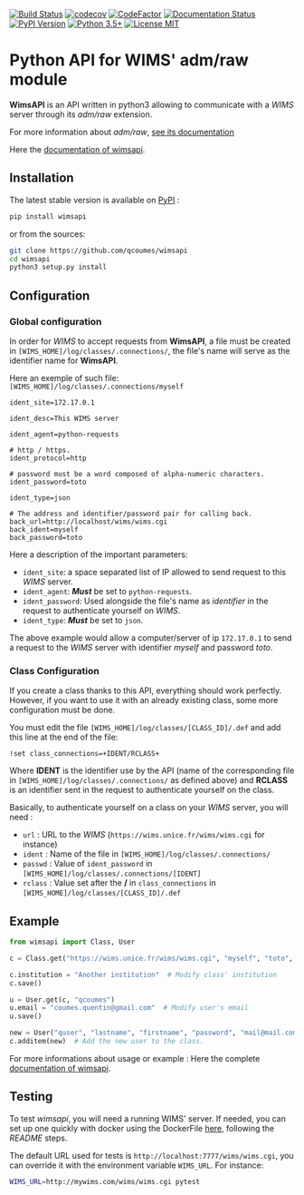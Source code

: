 [![Build Status](https://travis-ci.org/qcoumes/wimsapi.svg?branch=master)](https://travis-ci.org/qcoumes/wimsapi)
[![codecov](https://codecov.io/gh/qcoumes/wimsapi/branch/master/graph/badge.svg)](https://codecov.io/gh/qcoumes/wimsapi)
[![CodeFactor](https://www.codefactor.io/repository/github/qcoumes/wimsapi/badge)](https://www.codefactor.io/repository/github/qcoumes/wimsapi)
[![Documentation Status](https://readthedocs.org/projects/wimsapi/badge/?version=master)](https://wimsapi.readthedocs.io/?badge=master)
[![PyPI Version](https://badge.fury.io/py/wimsapi.svg)](https://badge.fury.io/py/wimsapi)
[![Python 3.5+](https://img.shields.io/badge/python-3.5+-brightgreen.svg)](#)
[![License MIT](https://img.shields.io/badge/license-MIT-brightgreen.svg)](https://github.com/qcoumes/wimsapi/blob/master/LICENSE)


# Python API for WIMS' adm/raw module

**WimsAPI** is an API written in python3 allowing to communicate with a *WIMS*
server through its *adm/raw* extension.

For more information about *adm/raw*,
[see its documentation](https://wims.auto.u-psud.fr/wims/wims.cgi?module=adm/raw&job=help)

Here the [documentation of wimsapi](https://wimsapi.readthedocs.io/en/latest/).

## Installation

The latest stable version is available on [PyPI](https://pypi.org/project/wimsapi/) :

```bash
pip install wimsapi
```

or from the sources:

```bash
git clone https://github.com/qcoumes/wimsapi
cd wimsapi
python3 setup.py install
```
 

## Configuration

### Global configuration

In order for *WIMS* to accept requests from **WimsAPI**,
a file must be created in `[WIMS_HOME]/log/classes/.connections/`,
the file's name will serve as the identifier name for **WimsAPI**.

Here an exemple of such file:
`[WIMS_HOME]/log/classes/.connections/myself`
```
ident_site=172.17.0.1

ident_desc=This WIMS server

ident_agent=python-requests

# http / https.
ident_protocol=http

# password must be a word composed of alpha-numeric characters.
ident_password=toto

ident_type=json

# The address and identifier/password pair for calling back.
back_url=http://localhost/wims/wims.cgi
back_ident=myself
back_password=toto
```
 
Here a description of the important parameters:

* `ident_site`: a space separated list of IP allowed to send request to this
                *WIMS* server.
* `ident_agent`: ***Must*** be set to `python-requests`.
* `ident_password`: Used alongside the file's name as *identifier* in the request
                    to authenticate yourself on *WIMS*.
* `ident_type`: ***Must*** be set to `json`.

The above example would allow a computer/server of ip `172.17.0.1` to send a request
to the *WIMS* server with identifier *myself* and password *toto*.


### Class Configuration

If you create a class thanks to this API, everything should work perfectly.
However, if you want to use it with an already existing class, some more
configuration must be done.

You must edit the file `[WIMS_HOME]/log/classes/[CLASS_ID]/.def` and add
this line at the end of the file:

```
!set class_connections=+IDENT/RCLASS+
```

Where **IDENT** is the identifier use by the API (name of the corresponding
file in `[WIMS_HOME]/log/classes/.connections/` as defined above) and
**RCLASS** is an identifier sent in the request to authenticate yourself
on the class.

Basically, to authenticate yourself on a class on your *WIMS* server, you
will need :

* `url` : URL to the *WIMS* (`https://wims.unice.fr/wims/wims.cgi` for instance)
* `ident` : Name of the file in `[WIMS_HOME]/log/classes/.connections/`
* `passwd` : Value of `ident_password` in
             `[WIMS_HOME]/log/classes/.connections/[IDENT]`
* `rclass` : Value set after the **/** in `class_connections` in
             `[WIMS_HOME]/log/classes/[CLASS_ID]/.def`



## Example

```python
from wimsapi import Class, User

c = Class.get("https://wims.unice.fr/wims/wims.cgi", "myself", "toto", 9999, "myclass")

c.institution = "Another institution"  # Modify class' institution
c.save()

u = User.get(c, "qcoumes")
u.email = "coumes.quentin@gmail.com"  # Modify user's email
u.save()

new = User("quser", "lastname", "firstname", "password", "mail@mail.com")
c.additem(new)  # Add the new user to the class.
```

For more informations about usage or example : Here the complete [documentation of wimsapi](https://wimsapi.readthedocs.io/en/latest/).


## Testing

To test *wimsapi*, you will need a running WIMS' server. If needed, you can set up one quickly with docker using the DockerFile [here](https://github.com/qcoumes/docker-wims-minimal), following the *README* steps.

The default URL used for tests is `http://localhost:7777/wims/wims.cgi`, you can override it with the environment variable `WIMS_URL`. For instance:
```bash
WIMS_URL=http://mywims.com/wims/wims.cgi pytest
```
